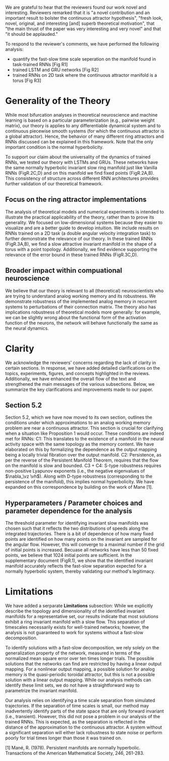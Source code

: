 We are grateful to hear that the reviewers found our work novel and interesting. Reviewers remarked that it is "a novel contribution and an important result to bolster the continuous attractor hypothesis", "fresh look, novel, original, and interesting [and] superb theoretical motivation", that "the main thrust of the paper was very interesting and very novel" and that "it should be applauded."

To respond to the reviewer's comments, we have performed the following analysis:
 - quantify the fast-slow time scale seperation on the manifold found in task-trained RNNs [Fig R1]
 - trained LSTM and GRU networks [Fig R2]
 - trained RNNs on 2D task where the continuous attractor manifold is a torus [Fig R3]

# Generality of the Theory
While most bifurcation analyses in theoretical neuroscience and machine learning is based on a particular parameterization (e.g., pairwise weight matrix), our theory is applies to any differentiable dynamical system and to continuous piecewise smooth systems (for which the continuous attractor is a global attractor). Hence, the behavior of many different ring attractors and RNNs discussed can be explained in this framework. Note that the only important condition is the normal hyperbolicity.

To support our claim about the universality of the dynamics of trained RNNs, we tested our theory with LSTMs and GRUs.
These networks have the same normally hyperbolic invariant slow ring manifold just like Vanilla RNNs (FigR.2C,D) and on this manifold we find fixed points (FigR.2A,B). This consistency of structure across different RNN architectures provides further validation of our theoretical framework.

## Focus on the ring attractor implementations
The analysis of theoretical models and numerical experiments is intended to illustrate the practical applicability of the theory, rather than to prove its generality.
We focused on low-dimensional systems because they easier to visualize and are a better guide to develop intuition.
We include results on RNNs trained on a 2D task (a double angular velocity integration task) to further demonstrate the relevance of our theory. In these trained RNNs (FigR.3A,B), we find a slow attractive invariant manifold in the shape of a torus with a point topology. Additionally, we find evidence supporting the relevance of the error bound in these trained RNNs (FigR.3C,D).

## Broader impact within compuational neuroscience
We believe that our theory is relevant to all (theoretical) neuroscientists who are trying to understand analog working memory and its robustness.
We demonstrate robustness of the implemented analog memory in recurrent systems to perturbations of their connection matrix.
The theory also has implications robustness of theoretical models more generally: for example, we can be slightly wrong about the functional form of the activation function of the neurons, the network will behave functionally the same as the neural dynamics.

# Clarity
We acknowledge the reviewers' concerns regarding the lack of clarity in certain sections. In response, we have added detailed clarifications on the topics, experiments, figures, and concepts highlighted in the reviews. Additionally, we have enhanced the overall flow of the text and strengthened the main messages of the various subsections. Below, we summarize the key clarifications and improvements made to our paper.

## Section 5.2
Section 5.2, which we have now moved to its own section, outlines the conditions under which approximations to an analog working memory problem are near a continuous attractor. This section is crucial for clarifying when a situation like Proposition 1 would occur. These conditions are indeed met for RNNs:
C1: This translates to the existence of a manifold in the neural activity space with the same topology as the memory content. We have elaborated on this by formalizing the dependence as the output mapping being a locally trivial fibration over the output manifold.
C2: Persistence, as per the reverse of the Persistent Manifold Theorem, requires that the flow on the manifold is slow and bounded.
C3 + C4: S-type robustness requires non-positive Lyapunov exponents (i.e., the negative eigenvalues of $\nabla_\vz \vh$). Along with D-type robustness (corresponding to the persistence of the manifold), this implies normal hyperbolicity. We have expanded on this correspondence by building on the work of Mane [1].


## Hyperparameters / Parameter choices and parameter dependence for the analysis
The threshold parameter for identifying invariant slow manifolds was chosen such that it reflects the two distributions of speeds along the integrated trajectories.
There is a bit of dependence of how many fixed points are identified on how many points on the invariant are sampled for the angular flow.
However, this will converge to a maximal number if the grid of initial points is increased.
Becuase all networks have less than 50 fixed points, we believe that 1024 initial points are sufficient.
In the supplementary document (FigR.1), we show that the identified invariant manifold accurately reflects the fast-slow separation expected for a normally hyperbolic system, thereby validating our method's legitimacy.



# Limitations
We have added a serparate **Limitations** subsection:
While we explicitly describe the topology and dimensionality of the identified invariant manifolds for a representative set, our results indicate that most solutions exhibit a ring invariant manifold with a slow flow. This separation of timescales necessarily exists for well-trained networks; however, the analysis is not guaranteed to work for systems without a fast-slow decomposition.

To identify solutions with a fast-slow decomposition, we rely solely on the generalization property of the network, measured in terms of the normalized mean square error over ten times longer trials. The possible solutions that the networks can find are restricted by having a linear output mapping. For a nonlinear output mapping, a possible solution for analog memory is the quasi-periodic toroidal attractor, but this is not a possible solution with a linear output mapping. While our analysis methods can identify these limit sets, we do not have a straightforward way to parametrize the invariant manifold.

Our analysis relies on identifying a time scale separation from simulated trajectories. If the separation of time scales is small, our method may inadvertently identify parts of the state space that are only forward invariant (i.e., transient). However, this did not pose a problem in our analysis of the trained RNNs. This is expected, as the separation is reflected in the distance of the approximation to the continuous attractor. A system without a significant separation will either lack robustness to state noise or perform poorly for trial times longer than those it was trained on.

[1] Mané, R. (1978). Persistent manifolds are normally hyperbolic. Transactions of the American Mathematical Society, 246, 261-283.